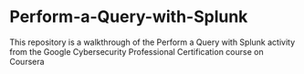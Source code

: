 # Perform-a-Query-with-Splunk
This repository is a walkthrough of the Perform a Query with Splunk activity from the Google Cybersecurity Professional Certification course on Coursera

